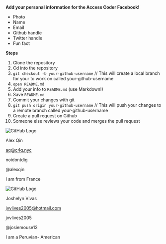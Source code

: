 **Add your personal information for the Access Coder Facebook!**

* Photo
* Name
* Email
* Github handle
* Twitter handle
* Fun fact

**Steps**

1. Clone the repository
2. Cd into the repository
2. `git checkout -b your-github-username` // This will create a local branch for your to work on called your-github-username
3. `open README.md`
3. Add your info to `README.md` (use Markdown!)
4. Save `README.md`
5. Commit your changes with git
6. `git push origin your-github-username` // This will push your changes to a remote branch called your-github-username
7. Create a pull request on Github
8. Someone else reviews your code and merges the pull request 


![GitHub Logo](https://pbs.twimg.com/profile_images/449406965261668352/BoRdkUNF.jpeg)

Alex Qin

aq@c4q.nyc

noidontdig

@alexqin

I am from France

![GitHub Logo](https://pbs.twimg.com/profile_images/3515965616/58d5571825ec45a8558b8e2d4f76c441.jpeg)

Joshelyn Vivas

jvvlives2005@hotmail.com	

jvvlives2005

@josiemouse12

I am a Peruvian- American

